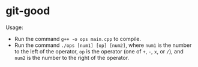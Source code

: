# git-good

Usage:
* Run the command `g++ -o ops main.cpp` to compile.
* Run the command `./ops [num1] [op] [num2]`, where `num1` is the number to the left of the operator, `op` is the operator (one of `+`, `-`, `x`, or `/`), and `num2` is the number to the right of the operator.